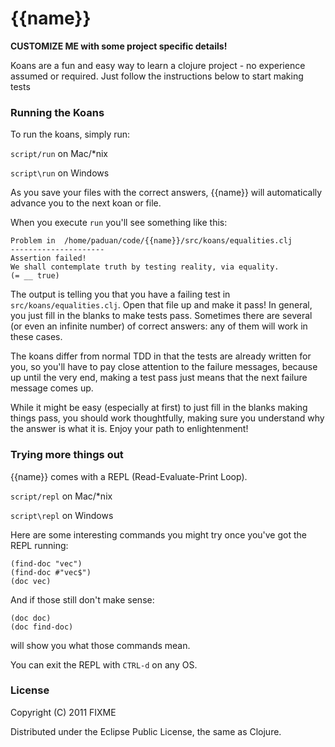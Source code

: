 # {{name}}

**CUSTOMIZE ME with some project specific details!**

Koans are a fun and easy way to learn a clojure project - no experience assumed or required.  Just follow the instructions below to start making tests

### Running the Koans

To run the koans, simply run:

`script/run` on Mac/\*nix

`script\run` on Windows

As you save your files with the correct answers, {{name}} will automatically advance you to the next koan or file.

When you execute `run` you'll see something like this:

    Problem in  /home/paduan/code/{{name}}/src/koans/equalities.clj
    ---------------------
    Assertion failed!
    We shall contemplate truth by testing reality, via equality.
    (= __ true)

The output is telling you that you have a failing test in `src/koans/equalities.clj`. Open that file up and make it pass!  In general, you just fill in the blanks to make tests pass.  Sometimes there are several (or even an infinite number) of correct answers: any of them will work in these cases.

The koans differ from normal TDD in that the tests are already written for you, so you'll have to pay close attention to the failure messages, because up until the very end, making a test pass just means that the next failure message comes up.

While it might be easy (especially at first) to just fill in the blanks making things pass, you should work thoughtfully, making sure you understand why the answer is what it is.  Enjoy your path to enlightenment!

### Trying more things out

{{name}} comes with a REPL (Read-Evaluate-Print Loop).

`script/repl` on Mac/\*nix

`script\repl` on Windows

Here are some interesting commands you might try once you've got the REPL running:

    (find-doc "vec")
    (find-doc #"vec$")
    (doc vec)

And if those still don't make sense:

    (doc doc)
    (doc find-doc)

will show you what those commands mean.

You can exit the REPL with `CTRL-d` on any OS.

### License

Copyright (C) 2011 FIXME

Distributed under the Eclipse Public License, the same as Clojure.
